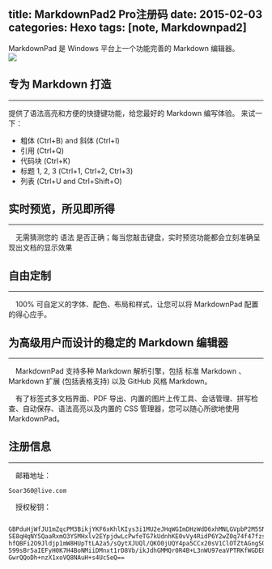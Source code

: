 title: MarkdownPad2 Pro注册码
date: 2015-02-03 
categories: Hexo
tags: [note, Markdownpad2]
---
MarkdownPad 是 Windows 平台上一个功能完善的 Markdown 编辑器。    
![](http://i.imgur.com/5IlM3Mm.png)   
## 专为 Markdown 打造
---
提供了语法高亮和方便的快捷键功能，给您最好的 Markdown 编写体验。
来试一下：

- 粗体 (Ctrl+B) and 斜体 (Ctrl+I)
- 引用 (Ctrl+Q)
- 代码块 (Ctrl+K)
- 标题 1, 2, 3 (Ctrl+1, Ctrl+2, Ctrl+3)
- 列表 (Ctrl+U and Ctrl+Shift+O)


## 实时预览，所见即所得
---
　无需猜测您的 语法 是否正确；每当您敲击键盘，实时预览功能都会立刻准确呈现出文档的显示效果
## 自由定制
---
　100% 可自定义的字体、配色、布局和样式，让您可以将 MarkdownPad 配置的得心应手。
## 为高级用户而设计的稳定的 Markdown 编辑器
---
　MarkdownPad 支持多种 Markdown 解析引擎，包括 标准 Markdown 、 Markdown 扩展 (包括表格支持) 以及 GitHub 风格 Markdown。    

　有了标签式多文档界面、PDF 导出、内置的图片上传工具、会话管理、拼写检查、自动保存、语法高亮以及内置的 CSS 管理器，您可以随心所欲地使用 MarkdownPad。
## 注册信息
---
　邮箱地址：
<pre><code>Soar360@live.com</code></pre>    

　授权秘钥：    
<pre><code>
GBPduHjWfJU1mZqcPM3BikjYKF6xKhlKIys3i1MU2eJHqWGImDHzWdD6xhMNLGVpbP2M5SN6bnxn2k
SE8qHqNY5QaaRxmO3YSMHxlv2EYpjdwLcPwfeTG7kUdnhKE0vVy4RidP6Y2wZ0q74f47fzsZo45JE2
hfQBFi2O9Jldjp1mW8HUpTtLA2a5/sQytXJUQl/QKO0jUQY4pa5CCx20sV1ClOTZtAGngSOJtIOFXK
599sBr5aIEFyH0K7H4BoNMiiDMnxt1rD8Vb/ikJdhGMMQr0R4B+L3nWU97eaVPTRKfWGDE8/eAgKzp
GwrQQoDh+nzX1xoVQ8NAuH+s4UcSeQ==<code></pre>

　